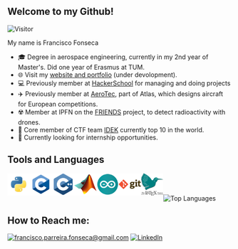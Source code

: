 
<!--
**franfrancisco9/franfrancisco9** is a ✨ _special_ ✨ repository because its `README.md` (this file) appears on your GitHub profile.

Here are some ideas to get you started:

- 🔭 I’m currently working on ...
- 🌱 I’m currently learning ...
- 👯 I’m looking to collaborate on ...
- 🤔 I’m looking for help with ...
- 💬 Ask me about ...
- 📫 How to reach me: ...
- 😄 Pronouns: ...
- ⚡ Fun fact: ...
-->
## Welcome to my Github!
![Visitor](https://visitor-badge.laobi.icu/badge?page_id=franfrancisco9.repoName)

My name is Francisco Fonseca
- 🎓 Degree in aerospace engineering, currently in my 2nd year of Master's. Did one year of Erasmus at TUM.
- 🌐 Visit my [website and portfolio][website] (under devolopment).
- 💻 Previously member at [HackerSchool][hs] for managing and doing projects
- ✈️ Previously member at [AeroTec][aerotec], part of Atlas, which designs aircraft for European competitions.
- ☢️ Member at  IPFN on the [FRIENDS][friends] project, to detect radioactivity with drones.
- 🚩 Core member of CTF team [IDEK][idek] currently top 10 in the world.
- 👀 Currently looking for internship opportunities. 

## Tools and Languages
[<img align="left" alt="Python" width="50px" src="https://raw.githubusercontent.com/github/explore/80688e429a7d4ef2fca1e82350fe8e3517d3494d/topics/python/python.png" />][github]
[<img align="left" alt="C" width="50px" src="https://raw.githubusercontent.com/github/explore/80688e429a7d4ef2fca1e82350fe8e3517d3494d/topics/c/c.png" />][github]
[<img align="left" alt="C++" width="50px" src="https://raw.githubusercontent.com/github/explore/180320cffc25f4ed1bbdfd33d4db3a66eeeeb358/topics/cpp/cpp.png" />][github]
[<img align="left" alt="MATLAB" width="50px" src="https://raw.githubusercontent.com/github/explore/80688e429a7d4ef2fca1e82350fe8e3517d3494d/topics/matlab/matlab.png" />][github]
[<img align="left" alt="Arduino" width="50px" src="https://raw.githubusercontent.com/github/explore/80688e429a7d4ef2fca1e82350fe8e3517d3494d/topics/arduino/arduino.png" />][github]
[<img align="left" alt="Git" width="50px" src="https://raw.githubusercontent.com/github/explore/80688e429a7d4ef2fca1e82350fe8e3517d3494d/topics/git/git.png" />][github]
[<img align="left" alt="LATEX" width="50px" src="https://raw.githubusercontent.com/github/explore/80688e429a7d4ef2fca1e82350fe8e3517d3494d/topics/latex/latex.png" />][github]
<br />
<br />

<!--
![GitHub Stats](https://github-readme-stats.vercel.app/api?username=franfrancisco9&show_icons=true&bg_color=30,e96443,904e95&title_color=fff&text_color=fff&icon_color=fff&count_private=true)
-->
![Top Languages](https://github-readme-stats.vercel.app/api/top-langs/?username=franfrancisco9&theme=nord&count_private=true)

## How to Reach me:
<a href="mailto:francisco.parreira.fonseca@gmail.com">![francisco.parreira.fonseca@gmail.com](https://img.shields.io/badge/Gmail-D14836?style=for-the-badge&logo=gmail&logoColor=white)</a>
<a href="https://www.linkedin.com/in/francisco-fonseca-2309331b6/">![LinkedIn](https://img.shields.io/badge/LinkedIn-0077B5?style=for-the-badge&logo=linkedin&logoColor=white)</a>

[mov]: https://www.mov.ai
[friends]: https://www.ipfn.tecnico.ulisboa.pt/FRIENDS/
[aerotec]: https://aerotec.pt
[hs]: https://github.com/HackerSchool
[idek]: https://www.idek.team
[linkedin]: https://www.linkedin.com/in/francisco-fonseca-2309331b6/
[github]: https://github.com/franfrancisco9
[website]: https://www.ffengineeringsolutions.com
